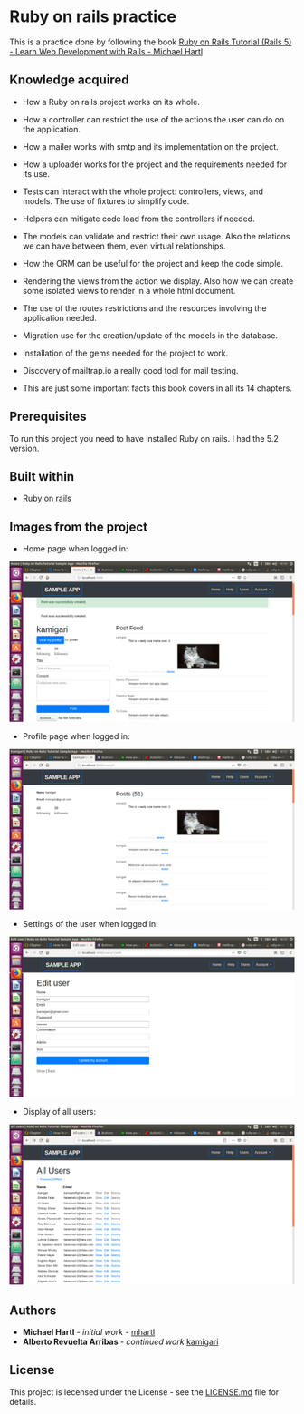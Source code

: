 # Ruby on rails practice
This is a practice done by following the book [Ruby on Rails Tutorial (Rails 5) - Learn Web Development with Rails - Michael Hartl](https://www.railstutorial.org/book)

## Knowledge acquired

* How a Ruby on rails project works on its whole.

* How a controller can restrict the use of the actions the user can do on the application.

* How a mailer works with smtp and its implementation on the project.

* How a uploader works for the project and the requirements needed for its use.

* Tests can interact with the whole project: controllers, views, and models. The use of fixtures to simplify code.

* Helpers can mitigate code load from the controllers if needed.

* The models can validate and restrict their own usage. Also the relations we can have between them, even virtual relationships.

* How the ORM can be useful for the project and keep the code simple.

* Rendering the views from the action we display. Also how we can create some isolated views to render in a whole html document.

* The use of the routes restrictions and the resources involving the application needed.

* Migration use for the creation/update of the models in the database.

* Installation of the gems needed for the project to work.

* Discovery of mailtrap.io a really good tool for mail testing.

* This are just some important facts this book covers in all its 14 chapters.

## Prerequisites

To run this project you need to have installed Ruby on rails. I had the 5.2 version.

## Built within

* Ruby on rails

## Images from the project

* Home page when logged in:


![Home](Images/home.png)

* Profile page when logged in:

![Profile](Images/profile.png)

* Settings of the user when logged in:

![Settings](Images/settings.png)

* Display of all users:

![Users](Images/users.png)

## Authors

* **Michael Hartl** - *initial work* - [mhartl](https://github.com/mhartl)
* **Alberto Revuelta Arribas** - *continued work* [kamigari](https://github.com/kamigari)

## License

This project is lecensed under the License - see the [LICENSE.md](LICENSE.md) file for details.
